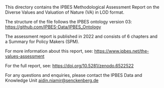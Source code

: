 This directory contains the IPBES Methodological Assessment Report on the Diverse Values and Valuation of Nature (VA) in LOD format.

The structure of the file follows the IPBES ontology version 03:
https://github.com/IPBES-Data/IPBES_Ontology

The assessment report is published in 2022 and consists of 6 chapters and a Summary for Policy Makers (SPM).

For more information about this report, see: https://www.ipbes.net/the-values-assessment 

For the full report, see: https://doi.org/10.5281/zenodo.6522522


For any questions and enquiries, please contact the IPBES Data and Knowledge Unit <aidin.niamir@senckenberg.de>